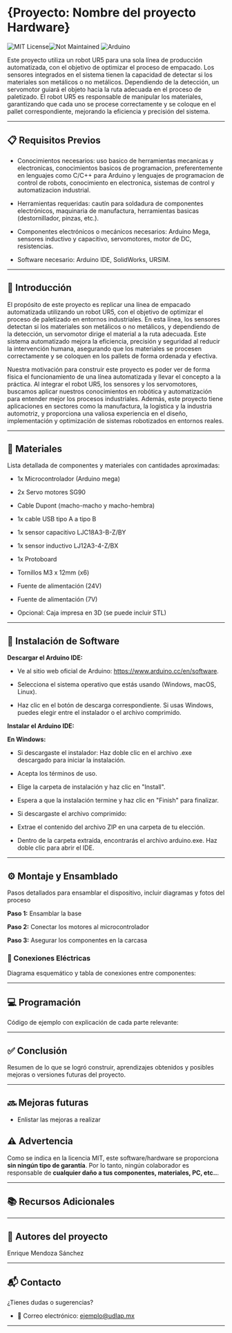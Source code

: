 # {Proyecto: Nombre del proyecto Hardware}
![MIT License](https://img.shields.io/badge/License-MIT-yellow?style=for-the-badge)![Not Maintained](https://img.shields.io/badge/status-not_maintained-lightgrey?style=for-the-badge)
![Arduino](https://img.shields.io/badge/Arduino-00979D?style=for-the-badge&logo=arduino&logoColor=white)







Este proyecto utiliza un robot UR5 para una sola línea de producción automatizada, con el objetivo de optimizar el proceso de empacado. Los sensores integrados en el sistema tienen la capacidad de detectar si los materiales son metálicos o no metálicos. Dependiendo de la detección, un servomotor guiará el objeto hacia la ruta adecuada en el proceso de paletizado. El robot UR5 es responsable de manipular los materiales, garantizando que cada uno se procese correctamente y se coloque en el pallet correspondiente, mejorando la eficiencia y precisión del sistema.

---

## 📋 Requisitos Previos

- Conocimientos necesarios: uso basico de herramientas mecanicas y electronicas, conocimientos basicos de programacion, preferentemente en lenguajes como C/C++ para Arduino y lenguajes de programacion de control de robots, conocimiento en electronica, sistemas de control y automatizacion industrial.

- Herramientas requeridas: cautín para soldadura de componentes electrónicos, maquinaria de manufactura, herramientas basicas (destornillador, pinzas, etc.).

- Componentes electrónicos o mecánicos necesarios: Arduino Mega, sensores inductivo y capacitivo, servomotores, motor de DC, resistencias.

- Software necesario: Arduino IDE, SolidWorks, URSIM.

---

## 📖 Introducción

El propósito de este proyecto es replicar una línea de empacado automatizada utilizando un robot UR5, con el objetivo de optimizar el proceso de paletizado en entornos industriales. En esta línea, los sensores detectan si los materiales son metálicos o no metálicos, y dependiendo de la detección, un servomotor dirige el material a la ruta adecuada. Este sistema automatizado mejora la eficiencia, precisión y seguridad al reducir la intervención humana, asegurando que los materiales se procesen correctamente y se coloquen en los pallets de forma ordenada y efectiva.

Nuestra motivación para construir este proyecto es poder ver de forma física el funcionamiento de una línea automatizada y llevar el concepto a la práctica. Al integrar el robot UR5, los sensores y los servomotores, buscamos aplicar nuestros conocimientos en robótica y automatización para entender mejor los procesos industriales. Además, este proyecto tiene aplicaciones en sectores como la manufactura, la logística y la industria automotriz, y proporciona una valiosa experiencia en el diseño, implementación y optimización de sistemas robotizados en entornos reales.

---

## 🔩 Materiales

Lista detallada de componentes y materiales con cantidades aproximadas:

- 1x Microcontrolador (Arduino mega)

- 2x Servo motores SG90

- Cable Dupont (macho-macho y macho-hembra)

- 1x cable USB tipo A a tipo B

- 1x sensor capacitivo LJC18A3-B-Z/BY

- 1x sensor inductivo LJ12A3-4-Z/BX

- 1x Protoboard

- Tornillos M3 x 12mm (x6)

- Fuente de alimentación (24V)

- Fuente de alimentación (7V)

- Opcional: Caja impresa en 3D (se puede incluir STL)

---
## 💾 Instalación de Software

**Descargar el Arduino IDE:**
- Ve al sitio web oficial de Arduino: https://www.arduino.cc/en/software.

- Selecciona el sistema operativo que estás usando (Windows, macOS, Linux).

- Haz clic en el botón de descarga correspondiente. Si usas Windows, puedes elegir entre el instalador o el archivo comprimido.

**Instalar el Arduino IDE:**

**En Windows:**

- Si descargaste el instalador: Haz doble clic en el archivo .exe descargado para iniciar la instalación.

- Acepta los términos de uso.

- Elige la carpeta de instalación y haz clic en "Install".

- Espera a que la instalación termine y haz clic en "Finish" para finalizar.

- Si descargaste el archivo comprimido:

- Extrae el contenido del archivo ZIP en una carpeta de tu elección.

- Dentro de la carpeta extraída, encontrarás el archivo arduino.exe. Haz doble clic para abrir el IDE.

---

## ⚙️ Montaje y Ensamblado

Pasos detallados para ensamblar el dispositivo, incluir diagramas y fotos del proceso

**Paso 1:** Ensamblar la base

**Paso 2:** Conectar los motores al microcontrolador

**Paso 3:** Asegurar los componentes en la carcasa

### 🔌 Conexiones Eléctricas

Diagrama esquemático y tabla de conexiones entre componentes:

---

## 💻 Programación

Código de ejemplo con explicación de cada parte relevante:

---

## ✅ Conclusión

Resumen de lo que se logró construir, aprendizajes obtenidos y posibles mejoras o versiones futuras del proyecto.

---

## 🔜 Mejoras futuras

- Enlistar las mejoras a realizar

## ⚠️ Advertencia

Como se indica en la licencia MIT, este software/hardware se proporciona **sin ningún tipo de garantía**. Por lo tanto, ningún colaborador es responsable de **cualquier daño a tus componentes, materiales, PC, etc..**.

---

## 📚 Recursos Adicionales

---

## 👥 Autores del proyecto

Enrique Mendoza Sánchez

---

## 📬 Contacto

¿Tienes dudas o sugerencias?

- 📧 Correo electrónico: ejemplo@udlap.mx

---

